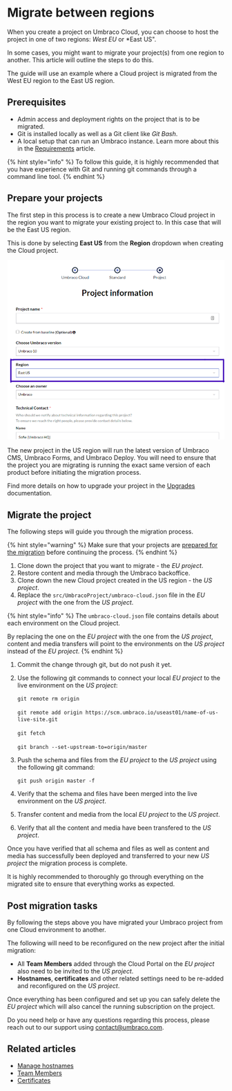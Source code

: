 # Migrate between regions

When you create a project on Umbraco Cloud, you can choose to host the project in one of two regions: _West EU_ or \*East US".

In some cases, you might want to migrate your project(s) from one region to another. This article will outline the steps to do this.

The guide will use an example where a Cloud project is migrated from the West EU region to the East US region.

## Prerequisites

* Admin access and deployment rights on the project that is to be migrated.
* Git is installed locally as well as a Git client like _Git Bash_.
* A local setup that can run an Umbraco instance. Learn more about this in the [Requirements](../../umbraco-cms/fundamentals/setup/requirements.md) article.

{% hint style="info" %}
To follow this guide, it is highly recommended that you have experience with Git and running git commands through a command line tool.
{% endhint %}

## Prepare your projects

The first step in this process is to create a new Umbraco Cloud project in the region you want to migrate your existing project to. In this case that will be the East US region.

This is done by selecting **East US** from the **Region** dropdown when creating the Cloud project.

![Select the East US region](images/CreateProject-SelectRegion.png)

The new project in the US region will run the latest version of Umbraco CMS, Umbraco Forms, and Umbraco Deploy. You will need to ensure that the project you are migrating is running the exact same version of each product before initiating the migration process.

Find more details on how to upgrade your project in the [Upgrades](../upgrades/) documentation.

## Migrate the project

The following steps will guide you through the migration process.

{% hint style="warning" %}
Make sure that your projects are [prepared for the migration](migrate-between-regions.md#prepare-your-projects) before continuing the process.
{% endhint %}

1. Clone down the project that you want to migrate - the _EU project_.
2. Restore content and media through the Umbraco backoffice.
3. Clone down the new Cloud project created in the US region - the _US project_.
4. Replace the `src/UmbracoProject/umbraco-cloud.json` file in the _EU project_ with the one from the _US project_.

{% hint style="info" %}
The `umbraco-cloud.json` file contains details about each environment on the Cloud project.

By replacing the one on the _EU project_ with the one from the _US project_, content and media transfers will point to the environments on the _US project_ instead of the _EU project_.
{% endhint %}

1. Commit the change through git, but do not push it yet.
2.  Use the following git commands to connect your local _EU project_ to the live environment on the _US project_:

    ```
    git remote rm origin

    git remote add origin https://scm.umbraco.io/useast01/name-of-us-live-site.git

    git fetch

    git branch --set-upstream-to=origin/master
    ```
3.  Push the schema and files from the _EU project_ to the _US project_ using the following git command:

    ```
    git push origin master -f
    ```
4. Verify that the schema and files have been merged into the live environment on the _US project_.
5. Transfer content and media from the local _EU project_ to the _US project_.
6. Verify that all the content and media have been transfered to the _US project_.

Once you have verified that all schema and files as well as content and media has successfully been deployed and transferred to your new _US project_ the migration process is complete.

It is highly recommended to thoroughly go through everything on the migrated site to ensure that everything works as expected.

## Post migration tasks

By following the steps above you have migrated your Umbraco project from one Cloud environment to another.

The following will need to be reconfigured on the new project after the initial migration:

* All **Team Members** added through the Cloud Portal on the _EU project_ also need to be invited to the _US project_.
* **Hostnames**, **certificates** and other related settings need to be re-added and reconfigured on the _US project_.

Once everything has been configured and set up you can safely delete the _EU project_ which will also cancel the running subscription on the project.

Do you need help or have any questions regarding this process, please reach out to our support using [contact@umbraco.com](mailto:contact@umbraco.com).

## Related articles

* [Manage hostnames](../set-up/manage-hostnames/)
* [Team Members](../set-up/team-members/)
* [Certificates](../set-up/manage-hostnames/security-certificates.md)
